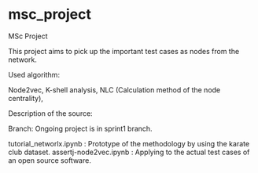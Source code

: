 # msc_project
MSc Project

This project aims to pick up the important test cases as nodes from the network.

Used algorithm:

Node2vec,
K-shell analysis,
NLC (Calculation method of the node centrality),




Description of the source:

Branch:
Ongoing project is in sprint1 branch.

tutorial_networlx.ipynb : Prototype of the methodology by using the karate club dataset.
assertj-node2vec.ipynb : Applying to the actual test cases of an open source software.